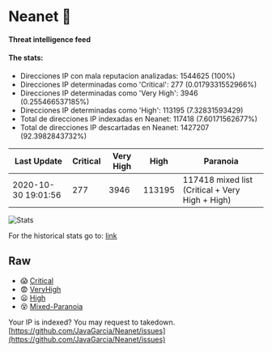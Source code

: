 # Neanet :hocho:
#### Threat intelligence feed
#### The stats:

- Direcciones IP con mala reputacion analizadas: 1544625 (100%)
- Direcciones IP determinadas como 'Critical':  277 (0.0179331552966%)
- Direcciones IP determinadas como 'Very High':  3946 (0.255466537185%)
- Direcciones IP determinadas como 'High':  113195 (7.32831593429)
- Total de direcciones IP indexadas en Neanet:  117418 (7.60171562677%)
- Total de direcciones IP descartadas en Neanet:  1427207 (92.3982843732%)

| Last Update | Critical | Very High | High | Paranoia |
| --- | --- | --- | --- | --- |
| 2020-10-30 19:01:56 | 277 | 3946 | 113195 | 117418 mixed list (Critical + Very High + High)|

![Stats](https://docs.google.com/spreadsheets/d/e/2PACX-1vSnaNMIXVabIpDJjufMlzH7poXnshF3mgd8Is1g9ytUEzVsP5my4Trn8f-xkoLLQ38xpL3HtmUexLo6/pubchart?oid=501124687&format=image)

For the historical stats go to: [link](/stats.csv)
## Raw
- :scream: [Critical](https://raw.githubusercontent.com/JavaGarcia/Neanet/master/blacklists/neanet_critical.txt)
- :fearful: [VeryHigh](https://raw.githubusercontent.com/JavaGarcia/Neanet/master/blacklists/neanet_veryHigh.txtt)
- :frowning: [High](https://raw.githubusercontent.com/JavaGarcia/Neanet/master/blacklists/neanet_high.txt)
- :dizzy_face: [Mixed-Paranoia](https://raw.githubusercontent.com/JavaGarcia/Neanet/master/blacklists/neanet_all.txt)


Your IP is indexed? You may request to takedown. [https://github.com/JavaGarcia/Neanet/issues](https://github.com/JavaGarcia/Neanet/issues)























































































































































































































































































































































































































































































































































































































































































































































































































































































































































































































































































































































































































































































































































































































































































































































































































































































































































































































































